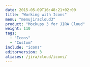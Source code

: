 ```yaml
---
date: 2015-05-09T16:48:21+02:00
title: "Working with Icons"
menu: "menujiracloud3"
product: "Mockups 3 for JIRA Cloud"
weight: 110
tags:
  - "Icons"
  - "Custom"
include: "icons"
editorversion: 3
aliases: /jira/cloud/icons/
---
```

